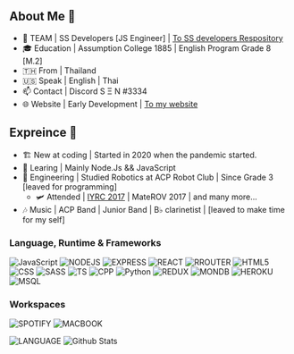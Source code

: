 <!--
**SEN-SENSATION/SEN-SENSATION** is a ✨ _special_ ✨ repository because its `README.md` (this file) appears on your GitHub profile.

Here are some ideas to get you started:
-->

## About Me 📠
- 🔭 TEAM | SS Developers [JS Engineer] | [To SS developers Respository](https://github.com/SEN-SENSATION/SS-Developers)
- 🎓 Education | Assumption College 1885 | English Program Grade 8 [M.2]
- 🇹🇭 From | Thailand
- 🇺🇸 Speak | English | Thai
- 📫 Contact | Discord S Ξ N #3334
- 🌐 Website | Early Development | [To my website](http://ssdevelopers.xyz/Prawich_Thawansakdivudhi)

## Expreince 💾
- 🏗 New at coding | Started in 2020 when the pandemic started.
- 🌱 Learing | Mainly Node.Js && JavaScript 
- 🦺 Engineering | Studied Robotics at ACP Robot Club | Since Grade 3 [leaved for programming]
  - 🛩 Attended | [IYRC 2017](https://www.iyrc.org/iyrc2017) | MateROV 2017 | and many more...
- 🎶 Music | ACP Band | Junior Band | B♭ clarinetist | [leaved to make time for my self]

### Language, Runtime & Frameworks
![JavaScript](https://img.shields.io/badge/JavaScript-F7DF1E?style=for-the-badge&logo=javascript&logoColor=black) ![NODEJS](https://img.shields.io/badge/Node.js-43853D?style=for-the-badge&logo=node.js&logoColor=white) ![EXPRESS](https://img.shields.io/badge/Express.js-404D59?style=for-the-badge) ![REACT](https://img.shields.io/badge/React-20232A?style=for-the-badge&logo=react&logoColor=61DAFB) ![RROUTER](https://img.shields.io/badge/React_Router-CA4245?style=for-the-badge&logo=react-router&logoColor=white) ![HTML5](https://img.shields.io/badge/HTML5-E34F26?style=for-the-badge&logo=html5&logoColor=white) ![CSS](https://img.shields.io/badge/CSS3-1572B6?style=for-the-badge&logo=css3&logoColor=white) ![SASS](https://img.shields.io/badge/Sass-CC6699?style=for-the-badge&logo=sass&logoColor=white) ![TS](https://img.shields.io/badge/TypeScript-007ACC?style=for-the-badge&logo=typescript&logoColor=white) ![CPP](https://img.shields.io/badge/C%2B%2B-00599C?style=for-the-badge&logo=c%2B%2B&logoColor=white)  ![Python](https://img.shields.io/badge/Python-3776AB?style=for-the-badge&logo=python&logoColor=white) ![REDUX](https://img.shields.io/badge/Redux-593D88?style=for-the-badge&logo=redux&logoColor=white) ![MONDB](https://img.shields.io/badge/MongoDB-4EA94B?style=for-the-badge&logo=mongodb&logoColor=white) ![HEROKU](https://img.shields.io/badge/Heroku-430098?style=for-the-badge&logo=heroku&logoColor=white) ![MSQL](https://img.shields.io/badge/MySQL-00000F?style=for-the-badge&logo=mysql&logoColor=white)

### Workspaces
![SPOTIFY](https://img.shields.io/badge/Spotify-1ED760?&style=for-the-badge&logo=spotify&logoColor=white) ![MACBOOK](https://img.shields.io/badge/Apple-MacBook_Pro_M1-999999?style=for-the-badge&logo=apple&logoColor=white)

![LANGUAGE](https://github-readme-stats.vercel.app/api/top-langs/?username=SEN-SENSATION&theme=blue-green) ![Github Stats](https://github-readme-stats.vercel.app/api?username=SEN-SENSATION&theme=blue-green) 
